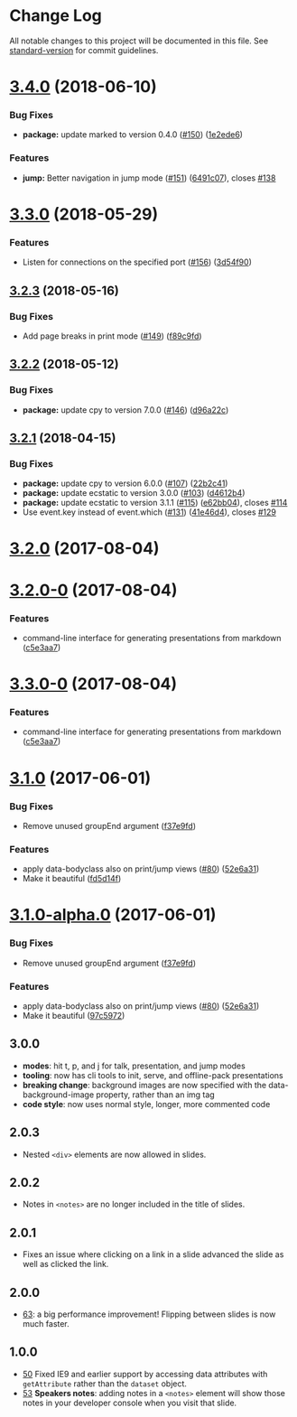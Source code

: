 # Change Log

All notable changes to this project will be documented in this file. See [standard-version](https://github.com/conventional-changelog/standard-version) for commit guidelines.

<a name="3.4.0"></a>
# [3.4.0](https://github.com/tmcw/big/compare/v3.3.0...v3.4.0) (2018-06-10)


### Bug Fixes

* **package:** update marked to version 0.4.0 ([#150](https://github.com/tmcw/big/issues/150)) ([1e2ede6](https://github.com/tmcw/big/commit/1e2ede6))


### Features

* **jump:** Better navigation in jump mode ([#151](https://github.com/tmcw/big/issues/151)) ([6491c07](https://github.com/tmcw/big/commit/6491c07)), closes [#138](https://github.com/tmcw/big/issues/138)



<a name="3.3.0"></a>
# [3.3.0](https://github.com/tmcw/big/compare/v3.2.3...v3.3.0) (2018-05-29)


### Features

* Listen for connections on the specified port ([#156](https://github.com/tmcw/big/issues/156)) ([3d54f90](https://github.com/tmcw/big/commit/3d54f90))



<a name="3.2.3"></a>
## [3.2.3](https://github.com/tmcw/big/compare/v3.2.2...v3.2.3) (2018-05-16)


### Bug Fixes

* Add page breaks in print mode ([#149](https://github.com/tmcw/big/issues/149)) ([f89c9fd](https://github.com/tmcw/big/commit/f89c9fd))



<a name="3.2.2"></a>
## [3.2.2](https://github.com/tmcw/big/compare/v3.2.1...v3.2.2) (2018-05-12)


### Bug Fixes

* **package:** update cpy to version 7.0.0 ([#146](https://github.com/tmcw/big/issues/146)) ([d96a22c](https://github.com/tmcw/big/commit/d96a22c))



<a name="3.2.1"></a>
## [3.2.1](https://github.com/tmcw/big/compare/v3.2.0...v3.2.1) (2018-04-15)


### Bug Fixes

* **package:** update cpy to version 6.0.0 ([#107](https://github.com/tmcw/big/issues/107)) ([22b2c41](https://github.com/tmcw/big/commit/22b2c41))
* **package:** update ecstatic to version 3.0.0 ([#103](https://github.com/tmcw/big/issues/103)) ([d4612b4](https://github.com/tmcw/big/commit/d4612b4))
* **package:** update ecstatic to version 3.1.1 ([#115](https://github.com/tmcw/big/issues/115)) ([e62bb04](https://github.com/tmcw/big/commit/e62bb04)), closes [#114](https://github.com/tmcw/big/issues/114)
* Use event.key instead of event.which ([#131](https://github.com/tmcw/big/issues/131)) ([41e46d4](https://github.com/tmcw/big/commit/41e46d4)), closes [#129](https://github.com/tmcw/big/issues/129)



<a name="3.2.0"></a>
# [3.2.0](https://github.com/tmcw/big/compare/v3.2.0-0...v3.2.0) (2017-08-04)



<a name="3.2.0-0"></a>
# [3.2.0-0](https://github.com/tmcw/big/compare/v3.1.0...v3.2.0-0) (2017-08-04)


### Features

* command-line interface for generating presentations from markdown ([c5e3aa7](https://github.com/tmcw/big/commit/c5e3aa7))



<a name="3.3.0-0"></a>
# [3.3.0-0](https://github.com/tmcw/big/compare/v3.1.0...v3.3.0-0) (2017-08-04)


### Features

* command-line interface for generating presentations from markdown ([c5e3aa7](https://github.com/tmcw/big/commit/c5e3aa7))



<a name="3.1.0"></a>
# [3.1.0](https://github.com/tmcw/big/compare/v2.0.3...v3.1.0) (2017-06-01)


### Bug Fixes

* Remove unused groupEnd argument ([f37e9fd](https://github.com/tmcw/big/commit/f37e9fd))


### Features

* apply data-bodyclass also on print/jump views ([#80](https://github.com/tmcw/big/issues/80)) ([52e6a31](https://github.com/tmcw/big/commit/52e6a31))
* Make it beautiful ([fd5d14f](https://github.com/tmcw/big/commit/fd5d14f))



<a name="3.1.0-alpha.0"></a>
# [3.1.0-alpha.0](https://github.com/tmcw/big/compare/v2.0.3...v3.1.0-alpha.0) (2017-06-01)


### Bug Fixes

* Remove unused groupEnd argument ([f37e9fd](https://github.com/tmcw/big/commit/f37e9fd))


### Features

* apply data-bodyclass also on print/jump views ([#80](https://github.com/tmcw/big/issues/80)) ([52e6a31](https://github.com/tmcw/big/commit/52e6a31))
* Make it beautiful ([97c5972](https://github.com/tmcw/big/commit/97c5972))



## 3.0.0

* **modes**: hit t, p, and j for talk, presentation, and jump modes
* **tooling**: now has cli tools to init, serve, and offline-pack presentations
* **breaking change**: background images are now specified with the data-background-image
  property, rather than an img tag
* **code style**: now uses normal style, longer, more commented code

## 2.0.3

* Nested `<div>` elements are now allowed in slides.

## 2.0.2

* Notes in `<notes>` are no longer included in the title of slides.

## 2.0.1

* Fixes an issue where clicking on a link in a slide advanced the slide
  as well as clicked the link.

## 2.0.0

* [63](https://github.com/tmcw/big/pull/63): a big performance improvement!
  Flipping between slides is now much faster.

## 1.0.0

* [50](https://github.com/tmcw/big/issues/50) Fixed IE9 and earlier support by accessing data attributes with `getAttribute`
  rather than the `dataset` object.
* [53](https://github.com/tmcw/big/issues/53) **Speakers notes**: adding
  notes in a `<notes>` element will show those notes in your developer
  console when you visit that slide.
